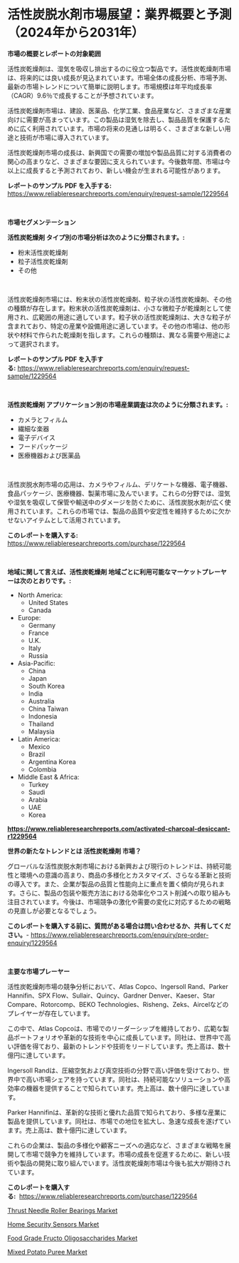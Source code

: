 <p><h1>活性炭脱水剤市場展望：業界概要と予測（2024年から2031年）</h1></p><p><strong>市場の概要とレポートの対象範囲</strong></p>
<p><p>活性炭乾燥剤は、湿気を吸収し排出するのに役立つ製品です。活性炭乾燥剤市場は、将来的には良い成長が見込まれています。市場全体の成長分析、市場予測、最新の市場トレンドについて簡単に説明します。市場規模は年平均成長率（CAGR）9.6％で成長することが予想されています。 </p><p>活性炭乾燥剤市場は、建設、医薬品、化学工業、食品産業など、さまざまな産業向けに需要が高まっています。この製品は湿気を除去し、製品品質を保護するために広く利用されています。市場の将来の見通しは明るく、さまざまな新しい用途と技術が市場に導入されています。</p><p>活性炭乾燥剤市場の成長は、新興国での需要の増加や製品品質に対する消費者の関心の高まりなど、さまざまな要因に支えられています。今後数年間、市場は今以上に成長すると予測されており、新しい機会が生まれる可能性があります。</p></p>
<p><strong>レポートのサンプル PDF を入手する:</strong> <a href="https://www.reliableresearchreports.com/enquiry/request-sample/1229564">https://www.reliableresearchreports.com/enquiry/request-sample/1229564</a></p>
<p>&nbsp;</p>
<p><strong>市場セグメンテーション</strong></p>
<p><strong>活性炭乾燥剤 タイプ別の市場分析は次のように分類されます。:</strong></p>
<p><ul><li>粉末活性炭乾燥剤</li><li>粒子活性炭乾燥剤</li><li>その他</li></ul></p>
<p>&nbsp;</p>
<p><p>活性炭乾燥剤市場には、粉末状の活性炭乾燥剤、粒子状の活性炭乾燥剤、その他の種類が存在します。粉末状の活性炭乾燥剤は、小さな微粒子が乾燥剤として使用され、広範囲の用途に適しています。粒子状の活性炭乾燥剤は、大きな粒子が含まれており、特定の産業や設備用途に適しています。その他の市場は、他の形状や材料で作られた乾燥剤を指します。これらの種類は、異なる需要や用途によって選択されます。</p></p>
<p><strong>レポートのサンプル PDF を入手する:</strong>&nbsp;<a href="https://www.reliableresearchreports.com/enquiry/request-sample/1229564">https://www.reliableresearchreports.com/enquiry/request-sample/1229564</a></p>
<p>&nbsp;</p>
<p><strong> 活性炭乾燥剤 アプリケーション別の市場産業調査は次のように分類されます。:</strong></p>
<p><ul><li>カメラとフィルム</li><li>繊細な楽器</li><li>電子デバイス</li><li>フードパッケージ</li><li>医療機器および医薬品</li></ul></p>
<p>&nbsp;</p>
<p><p>活性炭脱水剤市場の応用は、カメラやフィルム、デリケートな機器、電子機器、食品パッケージ、医療機器、製薬市場に及んでいます。これらの分野では、湿気や湿気を吸収して保管や輸送中のダメージを防ぐために、活性炭脱水剤が広く使用されています。これらの市場では、製品の品質や安定性を維持するために欠かせないアイテムとして活用されています。</p></p>
<p><strong>このレポートを購入する:</strong>&nbsp; <a href="https://www.reliableresearchreports.com/purchase/1229564">https://www.reliableresearchreports.com/purchase/1229564</a></p>
<p>&nbsp;</p>
<p><strong>地域に関して言えば、活性炭乾燥剤 地域ごとに利用可能なマーケットプレーヤーは次のとおりです。:</strong></p>
<p><ul>
    <li>
        North America:
        <ul>
            <li>United States</li>
            <li>Canada</li>
        </ul>
    </li>
    <li>
        Europe:
        <ul>
            <li>Germany</li>
            <li>France</li>
            <li>U.K.</li>
            <li>Italy</li>
            <li>Russia</li>
        </ul>
    </li>
    <li>
        Asia-Pacific:
        <ul>
            <li>China</li>
            <li>Japan</li>
            <li>South Korea</li>
            <li>India</li>
            <li>Australia</li>
            <li>China Taiwan</li>
            <li>Indonesia</li>
            <li>Thailand</li>
            <li>Malaysia</li>
        </ul>
    </li>
    <li>
        Latin America:
        <ul>
            <li>Mexico</li>
            <li>Brazil</li>
            <li>Argentina Korea</li>
            <li>Colombia</li>
        </ul>
    </li>
    <li>
        Middle East & Africa:
        <ul>
            <li>Turkey</li>
            <li>Saudi</li>
            <li>Arabia</li>
            <li>UAE</li>
            <li>Korea</li>
        </ul>
    </li>
    </ul></p>
<p><strong><a href="https://www.reliableresearchreports.com/activated-charcoal-desiccant-r1229564">https://www.reliableresearchreports.com/activated-charcoal-desiccant-r1229564</a></strong>&nbsp;</p>
<p><strong>世界の新たなトレンドとは 活性炭乾燥剤 市場？</strong></p>
<p><p>グローバルな活性炭脱水剤市場における新興および現行のトレンドは、持続可能性と環境への意識の高まり、商品の多様化とカスタマイズ、さらなる革新と技術の導入です。また、企業が製品の品質と性能向上に重点を置く傾向が見られます。さらに、製品の包装や販売方法における効率化やコスト削減への取り組みも注目されています。今後は、市場競争の激化や需要の変化に対応するための戦略の見直しが必要となるでしょう。</p></p>
<p><strong>このレポートを購入する前に、質問がある場合は問い合わせるか、共有してください。</strong>- <a href="https://www.reliableresearchreports.com/enquiry/pre-order-enquiry/1229564">https://www.reliableresearchreports.com/enquiry/pre-order-enquiry/1229564</a></p>
<p>&nbsp;</p>
<p><strong>主要な市場プレーヤー</strong></p>
<p><p>活性炭乾燥剤市場の競争分析において、Atlas Copco、Ingersoll Rand、Parker Hannifin、SPX Flow、Sullair、Quincy、Gardner Denver、Kaeser、Star Compare、Rotorcomp、BEKO Technologies、Risheng、Zeks、Aircelなどのプレイヤーが存在しています。</p><p>この中で、Atlas Copcoは、市場でのリーダーシップを維持しており、広範な製品ポートフォリオや革新的な技術を中心に成長しています。同社は、世界中で高い評価を得ており、最新のトレンドや技術をリードしています。売上高は、数十億円に達しています。</p><p>Ingersoll Randは、圧縮空気および真空技術の分野で高い評価を受けており、世界中で高い市場シェアを持っています。同社は、持続可能なソリューションや高効率の機器を提供することで知られています。売上高は、数十億円に達しています。</p><p>Parker Hannifinは、革新的な技術と優れた品質で知られており、多様な産業に製品を提供しています。同社は、市場での地位を拡大し、急速な成長を遂げています。売上高は、数十億円に達しています。</p><p>これらの企業は、製品の多様化や顧客ニーズへの適応など、さまざまな戦略を展開して市場で競争力を維持しています。市場の成長を促進するために、新しい技術や製品の開発に取り組んでいます。活性炭乾燥剤市場は今後も拡大が期待されています。</p></p>
<p><strong>このレポートを購入する:</strong>&nbsp;&nbsp;<a href="https://www.reliableresearchreports.com/purchase/1229564">https://www.reliableresearchreports.com/purchase/1229564</a></p>
<p><p><a href="https://view.publitas.com/reportprime-1/thrust-needle-roller-bearings-market-furnishes-information-on-market-share-market-trends-and-market-growth/">Thrust Needle Roller Bearings Market</a></p><p><a href="https://github.com/ChiragRP21/Market-Research-Report-List-4/blob/main/home-security-sensors-market.md">Home Security Sensors Market</a></p><p><a href="https://confirmed-shield-e13.notion.site/Food-Grade-Fructo-Oligosaccharides-Market-Size-Reveals-the-Best-Marketing-Channels-In-Global-Industr-83a83efcfa3d4eb0ba0cfd04e30d7c5f">Food Grade Fructo Oligosaccharides Market</a></p><p><a href="https://funky-papaya-cf4.notion.site/Mixed-Potato-Puree-Market-The-Key-To-Successful-Business-Strategy-Forecast-Till-2031-a1c4a256e10941769774a95fbe4c2f96">Mixed Potato Puree Market</a></p></p>